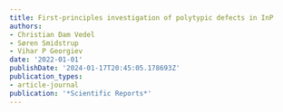 ```yaml
---
title: First-principles investigation of polytypic defects in InP
authors:
- Christian Dam Vedel
- Søren Smidstrup
- Vihar P Georgiev
date: '2022-01-01'
publishDate: '2024-01-17T20:45:05.178693Z'
publication_types:
- article-journal
publication: '*Scientific Reports*'
---
```

